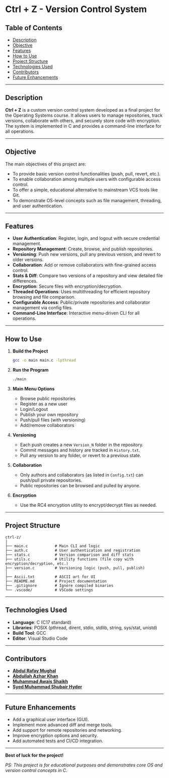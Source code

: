 # **Ctrl + Z - Version Control System**

## **Table of Contents**

- [Description](#description)
- [Objective](#objective)
- [Features](#features)
- [How to Use](#how-to-use)
- [Project Structure](#project-structure)
- [Technologies Used](#technologies-used)
- [Contributors](#contributors)
- [Future Enhancements](#future-enhancements)

---

## **Description**

**Ctrl + Z** is a custom version control system developed as a final project for the Operating Systems course. It allows users to manage repositories, track versions, collaborate with others, and securely store code with encryption. The system is implemented in C and provides a command-line interface for all operations.

---

## **Objective**

The main objectives of this project are:

- To provide basic version control functionalities (push, pull, revert, etc.).
- To enable collaboration among multiple users with configurable access control.
- To offer a simple, educational alternative to mainstream VCS tools like Git.
- To demonstrate OS-level concepts such as file management, threading, and user authentication.

---

## **Features**

- **User Authentication**: Register, login, and logout with secure credential management.
- **Repository Management**: Create, browse, and publish repositories.
- **Versioning**: Push new versions, pull any previous version, and revert to older versions.
- **Collaboration**: Add or remove collaborators with fine-grained access control.
- **Stats & Diff**: Compare two versions of a repository and view detailed file differences.
- **Encryption**: Secure files with encryption/decryption.
- **Threaded Operations**: Uses multithreading for efficient repository browsing and file comparison.
- **Configurable Access**: Public/private repositories and collaborator management via config files.
- **Command-Line Interface**: Interactive menu-driven CLI for all operations.

---

## **How to Use**

1. **Build the Project**

   ```sh
   gcc -o main main.c -lpthread
   ```
2. **Run the Program**

   ```sh
   ./main
   ```
3. **Main Menu Options**

   - Browse public repositories
   - Register as a new user
   - Login/Logout
   - Publish your own repository
   - Push/pull files (with versioning)
   - Add/remove collaborators
4. **Versioning**

   - Each push creates a new `Version_N` folder in the repository.
   - Commit messages and history are tracked in `History.txt`.
   - Pull any version to any folder, or revert to a previous state.
5. **Collaboration**

   - Only authors and collaborators (as listed in `Config.txt`) can push/pull private repositories.
   - Public repositories can be browsed and pulled by anyone.
6. **Encryption**

   - Use the RC4 encryption utility to encrypt/decrypt files as needed.

---

## **Project Structure**

```
ctrl-z/
│
├── main.c            # Main CLI and logic
├── auth.c            # User authentication and registration
├── stats.c           # Version comparison and diff stats
├── utils.c           # Utility functions (file copy with encryption/decryption, etc.)
├── version.c         # Versioning logic (push, pull, publish)
│
├── Ascii.txt         # ASCII art for UI
├── README.md         # Project documentation
├── .gitignore        # Ignore compiled binaries
└── .vscode/          # VSCode settings
```

---

## **Technologies Used**

- **Language**: C (C17 standard)
- **Libraries**: POSIX (pthread, dirent, stdio, stdlib, string, sys/stat, unistd)
- **Build Tool**: GCC
- **Editor**: Visual Studio Code

---

## **Contributors**

- **[Abdul Rafay Mughal](https://github.com/AbdulRafayMughal86)**
- **[Abdullah Azhar Khan](https://github.com/abdullahazharkhan)**
- **[Muhammad Awais Shaikh](https://github.com/codexbegin14)**
- **[Syed Muhammad Shubair Hyder](https://github.com/SyedMuhammadShubairHyder)**

---

## **Future Enhancements**

- Add a graphical user interface (GUI).
- Implement more advanced diff and merge tools.
- Add support for remote repositories and networking.
- Improve encryption options and security.
- Add automated tests and CI/CD integration.

---

**Best of luck for the project!**

_PS: This project is for educational purposes and demonstrates core OS and version control concepts in C._
